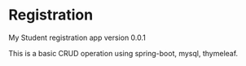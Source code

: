 # Registration
My Student registration app version 0.0.1

This is a basic CRUD operation using spring-boot, mysql, thymeleaf.


